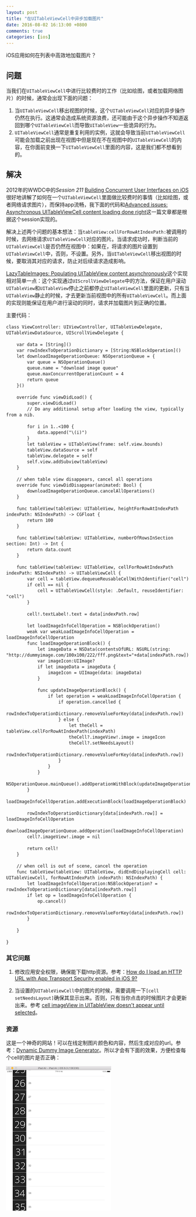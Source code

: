 ```yaml
---
layout: post
title: "在UITableViewCell中异步加载图片"
date: 2016-08-02 16:13:00 +0800
comments: true
categories: [ios]
---
```


iOS应用如何在列表中高效地加载图片？

<!-- more -->


## 问题
当我们在`UITableViewCell`中进行比较费时的工作（比如绘图，或者加载网络图片）的时候，通常会出现下面的问题：

1. 当`UITableViewCell`移出视图的时候，这个`UITableViewCell`对应的异步操作仍然在执行。这通常会造成系统资源浪费，还可能由于这个异步操作不知道返回到哪个`UITableViewCell`而导致`UITableView`一些诡异的行为。
2. `UITableViewCell`通常是重复利用的实例，这就会导致当前`UITableViewCell`可能会加载之前出现在视图中但是现在不在视图中的`UITableViewCell`的内容，在你面前变换一下`UITableViewCell`里面的内容，这是我们都不想看到的。

## 解决

2012年的WWDC中的*Session 211* [Building Concurrent User Interfaces on iOS](https://developer.apple.com/videos/play/wwdc2012/211/)很好地讲解了如何在一个`UITableViewCell`里面做比较费时的事情（比如绘图，或者网络请求图片），而保持app流畅，我下面的代码和[Advanced issues: Asynchronous UITableViewCell content loading done right](https://stavash.wordpress.com/2012/12/14/advanced-issues-asynchronous-uitableviewcell-content-loading-done-right/)这一篇文章都是根据这个session实现的。

解决上述两个问题的基本想法：当`tableView:cellForRowAtIndexPath:`被调用的时候，去网络请求`UITableViewCell`对应的图片。当请求成功时，判断当前的`UITableViewCell`是否仍然在视图中：如果在，将请求的图片设置到`UITableViewCell`中，否则，不设置。另外，当`UITableViewCell`移出视图的时候，要取消其对应的请求，防止对后续请求造成影响。

[LazyTableImages: Populating UITableView content asynchronously](https://developer.apple.com/library/ios/samplecode/LazyTableImages/Introduction/Intro.html)这个实现相对简单一点：这个实现通过`UIScrollViewDelegate`中的方法，保证在用户滚动`UITableView`和`UITableView`停止之前都停止`UITableViewCell`里面的更新，只有当`UITableView`静止的时候，才去更新当前视图中的所有`UITableViewCell`。而上面的实现则能保证在用户进行滚动的同时，请求并加载图片到正确的位置。

主要代码：

```
class ViewController: UIViewController, UITableViewDelegate, UITableViewDataSource, UIScrollViewDelegate {

    var data = [String]()
    var rowIndexToOperationDictionary = [String:NSBlockOperation]()
    let downloadImageOperationQueue: NSOperationQueue = {
        var queue = NSOperationQueue()
        queue.name = "download image queue"
        queue.maxConcurrentOperationCount = 4
        return queue
    }()
    
    override func viewDidLoad() {
        super.viewDidLoad()
        // Do any additional setup after loading the view, typically from a nib.
        
        for i in 1..<100 {
            data.append("\(i)")
        }
        let tableView = UITableView(frame: self.view.bounds)
        tableView.dataSource = self
        tableView.delegate = self
        self.view.addSubview(tableView)
    }
    
    // when table view disappears, cancel all operations
    override func viewDidDisappear(animated: Bool) {
        downloadImageOperationQueue.cancelAllOperations()
    }
    
    func tableView(tableView: UITableView, heightForRowAtIndexPath indexPath: NSIndexPath) -> CGFloat {
        return 100
    }
    
    func tableView(tableView: UITableView, numberOfRowsInSection section: Int) -> Int {
        return data.count
    }
    
    func tableView(tableView: UITableView, cellForRowAtIndexPath indexPath: NSIndexPath) -> UITableViewCell {
        var cell = tableView.dequeueReusableCellWithIdentifier("cell")
        if cell == nil {
            cell = UITableViewCell(style: .Default, reuseIdentifier: "cell")
        }
        
        cell!.textLabel!.text = data[indexPath.row]
        
        let loadImageInfoCellOperation = NSBlockOperation()
        weak var weakLoadImageInfoCellOperation = loadImageInfoCellOperation
        func loadImageOperationBlock() {
            let imageData = NSData(contentsOfURL: NSURL(string: "http://dummyimage.com/100x100/222/fff.png&text="+data[indexPath.row])!)
            var imageIcon:UIImage?
            if let imageData = imageData {
                imageIcon = UIImage(data: imageData)
            }

            func updateImageOperationBlock() {
                if let operation = weakLoadImageInfoCellOperation {
                    if operation.cancelled {
                        rowIndexToOperationDictionary.removeValueForKey(data[indexPath.row])
                    } else {
                        let theCell = tableView.cellForRowAtIndexPath(indexPath)
                        theCell?.imageView!.image = imageIcon
                        theCell?.setNeedsLayout()
                        rowIndexToOperationDictionary.removeValueForKey(data[indexPath.row])
                    }
                }
            }
            NSOperationQueue.mainQueue().addOperationWithBlock(updateImageOperationBlock)
        }
        loadImageInfoCellOperation.addExecutionBlock(loadImageOperationBlock)
        
        rowIndexToOperationDictionary[data[indexPath.row]] = loadImageInfoCellOperation
        downloadImageOperationQueue.addOperation(loadImageInfoCellOperation)
        cell?.imageView!.image = nil
        
        return cell!
    }
    
    // when cell is out of scene, cancel the operation
    func tableView(tableView: UITableView, didEndDisplayingCell cell: UITableViewCell, forRowAtIndexPath indexPath: NSIndexPath) {
        let loadImageInfoCellOperation:NSBlockOperation? = rowIndexToOperationDictionary[data[indexPath.row]]
        if let op = loadImageInfoCellOperation {
            op.cancel()
            rowIndexToOperationDictionary.removeValueForKey(data[indexPath.row])
        }
        
    }

}

```


### 其它问题

1. 修改应用安全权限，确保能下载http资源。参考：[How do I load an HTTP URL with App Transport Security enabled in iOS 9?](http://stackoverflow.com/questions/30731785/how-do-i-load-an-http-url-with-app-transport-security-enabled-in-ios-9)

2. 当设置的`UITableViewCell`中的图片的时候，需要调用一下`[cell setNeedsLayout]`确保其显示出来。否则，只有当你点击的时候图片才会更新出来。参考
[cell imageView in UITableView doesn't appear until selected](http://stackoverflow.com/questions/9352638/cell-imageview-in-uitableview-doesnt-appear-until-selected)。

### 资源

这是一个神奇的网站！可以在线定制图片颜色和内容，然后生成对应的url。参考：[Dynamic Dummy Image Generator](http://dummyimage.com/)。所以才会有下面的效果，方便检查每个cell的图片是否正确：

![async_load_online_images_into_uitableviewcells.png](/images/async_load_online_images_into_uitableviewcells.png)